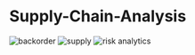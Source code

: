 # Supply-Chain-Analysis

![backorder](https://github.com/user-attachments/assets/e9a99d7e-197d-4af1-8062-946a2c61b297)
![supply](https://github.com/user-attachments/assets/8204e678-ea39-4982-bc11-3dc3c9798a9e)
![risk analytics](https://github.com/user-attachments/assets/b558c1c9-a5fe-427c-9555-9a57845e3271)
